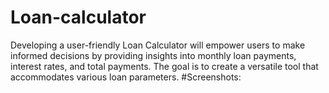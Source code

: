 # Loan-calculator
Developing a user-friendly Loan Calculator will empower users to make informed decisions by providing insights into monthly loan payments, interest rates, and total payments. The goal is to create a versatile tool that accommodates various loan parameters.
#Screenshots:
